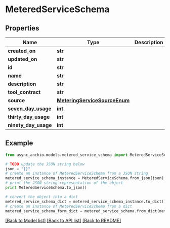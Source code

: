 # MeteredServiceSchema


## Properties

Name | Type | Description | Notes
------------ | ------------- | ------------- | -------------
**created_on** | **str** |  | [optional] 
**updated_on** | **str** |  | [optional] 
**id** | **str** |  | 
**name** | **str** |  | 
**description** | **str** |  | 
**tool_contract** | **str** |  | [optional] 
**source** | [**MeteringServiceSourceEnum**](MeteringServiceSourceEnum.md) |  | 
**seven_day_usage** | **int** |  | [optional] 
**thirty_day_usage** | **int** |  | [optional] 
**ninety_day_usage** | **int** |  | [optional] 

## Example

```python
from async_anchio.models.metered_service_schema import MeteredServiceSchema

# TODO update the JSON string below
json = "{}"
# create an instance of MeteredServiceSchema from a JSON string
metered_service_schema_instance = MeteredServiceSchema.from_json(json)
# print the JSON string representation of the object
print MeteredServiceSchema.to_json()

# convert the object into a dict
metered_service_schema_dict = metered_service_schema_instance.to_dict()
# create an instance of MeteredServiceSchema from a dict
metered_service_schema_form_dict = metered_service_schema.from_dict(metered_service_schema_dict)
```
[[Back to Model list]](../README.md#documentation-for-models) [[Back to API list]](../README.md#documentation-for-api-endpoints) [[Back to README]](../README.md)


